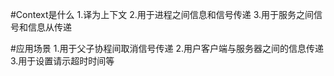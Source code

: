 #Context是什么
1.译为上下文
2.用于进程之间信息和信号传递
3.用于服务之间信号和信息从传递

#应用场景
1.用于父子协程间取消信号传递
2.用户客户端与服务器之间的信息传递
3.用于设置请示超时时间等
